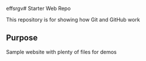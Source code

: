 effsrgv# Starter Web Repo

This repository is for showing how Git and GitHub work

## Purpose

Sample website with plenty of files for demos